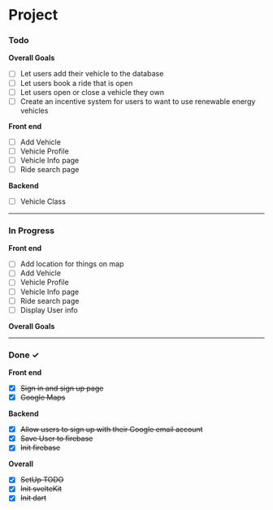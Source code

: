 # Project

### Todo

**Overall Goals**

- [ ] Let users add their vehicle to the database
- [ ] Let users book a ride that is open
- [ ] Let users open or close a vehicle they own
- [ ] Create an incentive system for users to want to use renewable energy vehicles

**Front end**

- [ ] Add Vehicle
- [ ] Vehicle Profile
- [ ] Vehicle Info page
- [ ] Ride search page

**Backend**

- [ ] Vehicle Class

<hr>

### In Progress

**Front end**

- [ ] Add location for things on map
- [ ] Add Vehicle
- [ ] Vehicle Profile
- [ ] Vehicle Info page
- [ ] Ride search page
- [ ] Display User info 

**Overall Goals**

<hr>

### Done ✓

**Front end**

- [x] ~~Sign in and sign up page~~
- [x] ~~Google Maps~~

**Backend**

- [x] ~~Allow users to sign up with their Google email account~~
- [x] ~~Save User to firebase~~
- [x] ~~Init firebase~~

**Overall**

- [x] ~~SetUp TODO~~
- [x] ~~Init svelteKit~~
- [x] ~~Init dart~~
